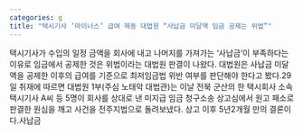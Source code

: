 ```yaml
---
categories: g
title: "택시기사 ‘마이너스’ 급여 제동 대법원 “사납금 미달액 임금 공제는 위법”"
---
```

택시기사가 수입의 일정 금액을 회사에 내고 나머지를 가져가는 ‘사납금’이 부족하다는 이유로 임금에서 공제한 것은 위법이라는 대법원 판결이 나왔다. 대법원은 사납금 미달액을 공제한 이후의 급여를 기준으로 최저임금법 위반 여부를 판단해야 한다고 봤다.29일  취재에 따르면 대법원 1부(주심 노태악 대법관)는 이날 전북 군산의 한 택시회사 소속 택시기사 A씨 등 5명이 회사를 상대로 낸 미지급 임금 청구소송 상고심에서 원고 패소로 판결한 원심을 깨고 사건을 전주지법으로 돌려보냈다. 상고 이후 5년2개월 만의 결론이다.사납금